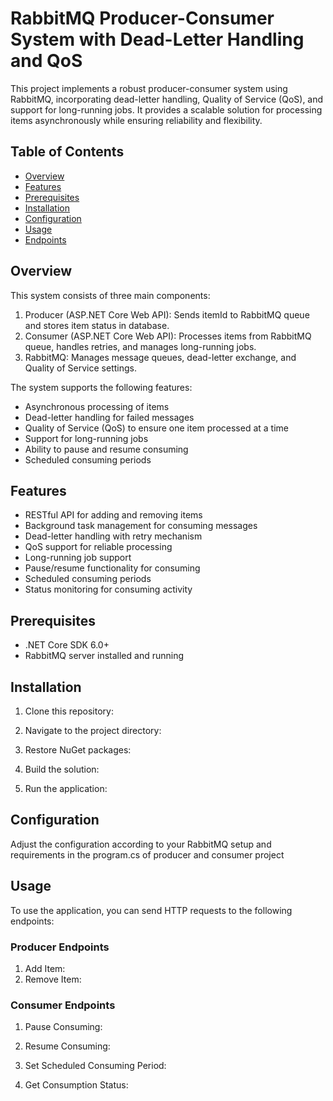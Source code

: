 # RabbitMQ Producer-Consumer System with Dead-Letter Handling and QoS

This project implements a robust producer-consumer system using RabbitMQ, incorporating dead-letter handling, Quality of Service (QoS), and support for long-running jobs. It provides a scalable solution for processing items asynchronously while ensuring reliability and flexibility.

## Table of Contents

- [Overview](#overview)
- [Features](#features)
- [Prerequisites](#prerequisites)
- [Installation](#installation)
- [Configuration](#configuration)
- [Usage](#usage)
- [Endpoints](#endpoints)

## Overview

This system consists of three main components:
1. Producer (ASP.NET Core Web API): Sends itemId to RabbitMQ queue and stores item status in database.
2. Consumer (ASP.NET Core Web API): Processes items from RabbitMQ queue, handles retries, and manages long-running jobs.
3. RabbitMQ: Manages message queues, dead-letter exchange, and Quality of Service settings.

The system supports the following features:
- Asynchronous processing of items
- Dead-letter handling for failed messages
- Quality of Service (QoS) to ensure one item processed at a time
- Support for long-running jobs
- Ability to pause and resume consuming
- Scheduled consuming periods

## Features

- RESTful API for adding and removing items
- Background task management for consuming messages
- Dead-letter handling with retry mechanism
- QoS support for reliable processing
- Long-running job support
- Pause/resume functionality for consuming
- Scheduled consuming periods
- Status monitoring for consuming activity

## Prerequisites

- .NET Core SDK 6.0+
- RabbitMQ server installed and running

## Installation

1. Clone this repository:

2. Navigate to the project directory:

3. Restore NuGet packages:

4. Build the solution:

5. Run the application:


## Configuration

Adjust the configuration according to your RabbitMQ setup and requirements in the program.cs of producer and consumer project

## Usage

To use the application, you can send HTTP requests to the following endpoints:

### Producer Endpoints

1. Add Item:
2. Remove Item:


### Consumer Endpoints

1. Pause Consuming:

2. Resume Consuming:

3. Set Scheduled Consuming Period:

4. Get Consumption Status:
